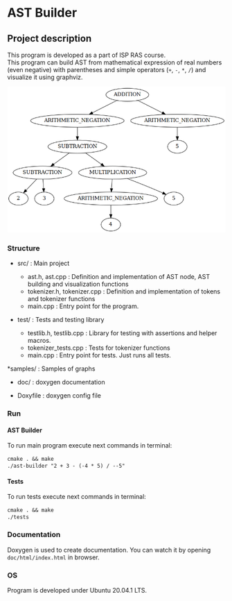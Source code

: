 # AST Builder

## Project description

This program is developed as a part of ISP RAS course.  
This program can build AST from mathematical expression of real numbers (even negative) with parentheses and simple operators (`+`, `-`, `*`, `/`) 
and visualize it using graphviz.

![MISSING AST SAMPLE HERE](samples/simple-graph.png)

### Structure

* src/ : Main project
    * ast.h, ast.cpp : Definition and implementation of AST node, AST building and visualization functions
    * tokenizer.h, tokenizer.cpp : Definition and implementation of tokens and tokenizer functions
    * main.cpp : Entry point for the program.

* test/ : Tests and testing library
    * testlib.h, testlib.cpp : Library for testing with assertions and helper macros.
    * tokenizer_tests.cpp : Tests for tokenizer functions
    * main.cpp : Entry point for tests. Just runs all tests.

*samples/ : Samples of graphs

* doc/ : doxygen documentation

* Doxyfile : doxygen config file

### Run

#### AST Builder

To run main program execute next commands in terminal:
```shell script
cmake . && make
./ast-builder "2 + 3 - (-4 * 5) / --5"
```

#### Tests

To run tests execute next commands in terminal:
```shell script
cmake . && make
./tests
```

### Documentation

Doxygen is used to create documentation. You can watch it by opening `doc/html/index.html` in browser.  

### OS

Program is developed under Ubuntu 20.04.1 LTS.